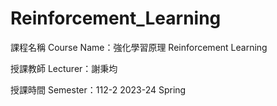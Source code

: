 # Reinforcement_Learning
課程名稱 Course Name：強化學習原理 Reinforcement Learning

授課教師 Lecturer：謝秉均

授課時間 Semester：112-2 2023-24 Spring